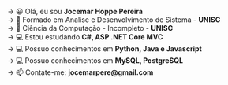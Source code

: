 <div>
  <p>-> 😀 Olá, eu sou <strong>Jocemar Hoppe Pereira</strong></br>
     -> 📘 Formado em Analise e Desenvolvimento de Sistema - <strong>UNISC</strong></br>   
     -> 📗 Ciência da Computação - Incompleto -  <strong>UNISC</strong></br>
     -> 💻 Estou estudando <strong>C#, ASP .NET Core MVC</strong></br>
     -> 💻 Possuo conhecimentos em <strong>Python, Java e Javascript</strong></br>
     -> 💻 Possuo conhecimentos em <strong>MySQL, PostgreSQL</strong></br>
     -> 📫 Contate-me: <strong>jocemarpere@gmail.com</strong></p>
</div>
